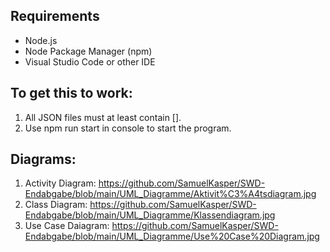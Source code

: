 ## Requirements

- Node.js
- Node Package Manager (npm)
- Visual Studio Code or other IDE

## To get this to work:

1. All JSON files must at least contain [].
2. Use npm run start in console to start the program.

## Diagrams:

1. Activity Diagram: https://github.com/SamuelKasper/SWD-Endabgabe/blob/main/UML_Diagramme/Aktivit%C3%A4tsdiagram.jpg
2. Class Diagram: https://github.com/SamuelKasper/SWD-Endabgabe/blob/main/UML_Diagramme/Klassendiagram.jpg
3. Use Case Daiagram: https://github.com/SamuelKasper/SWD-Endabgabe/blob/main/UML_Diagramme/Use%20Case%20Diagram.jpg

